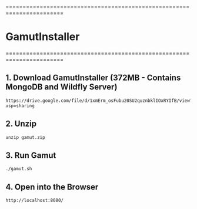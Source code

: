=======================================================================
# GamutInstaller
=======================================================================


## 1. Download GamutInstaller (372MB - Contains MongoDB and Wildfly Server) 

    
    https://drive.google.com/file/d/1xmErm_osFubu20SU2quznbklIOxRYIfB/view?usp=sharing
   
## 2. Unzip  
   
    unzip gamut.zip   
   
## 3. Run Gamut   
    
    ./gamut.sh

## 4. Open into the Browser
    
    http://localhost:8080/
